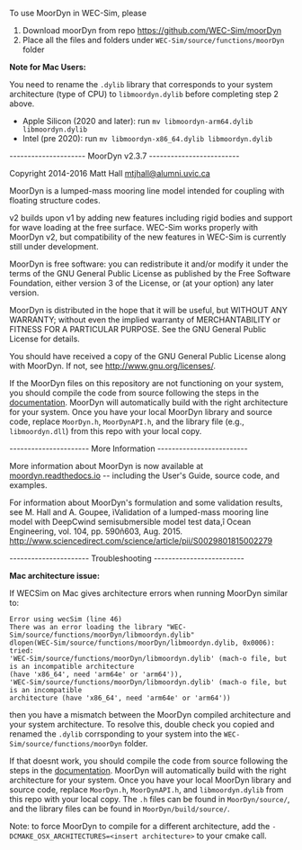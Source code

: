 To use MoorDyn in WEC-Sim, please

1. Download moorDyn from repo <https://github.com/WEC-Sim/moorDyn> 
2. Place all the files and folders under `WEC-Sim/source/functions/moorDyn` folder

**Note for Mac Users:**

You need to rename the `.dylib` library that corresponds to your system architecture 
(type of CPU) to `libmoordyn.dylib` before completing step 2 above. 
- Apple Silicon (2020 and later): run `mv libmoordyn-arm64.dylib libmoordyn.dylib`
- Intel (pre 2020): run `mv libmoordyn-x86_64.dylib libmoordyn.dylib`

--------------------- MoorDyn v2.3.7 -------------------------

Copyright 2014-2016 Matt Hall <mtjhall@alumni.uvic.ca>

MoorDyn is a lumped-mass mooring line model intended for coupling with floating structure codes.

v2 builds upon v1 by adding new features including rigid bodies and support for wave loading at 
the free surface. WEC-Sim works properly with MoorDyn v2, but compatibility of the new features 
in WEC-Sim is currently still under development. 

MoorDyn is free software: you can redistribute it and/or modify 
it under the terms of the GNU General Public License as published 
by the Free Software Foundation, either version 3 of the License, 
or (at your option) any later version.

MoorDyn is distributed in the hope that it will be useful, but 
WITHOUT ANY WARRANTY; without even the implied warranty of 
MERCHANTABILITY or FITNESS FOR A PARTICULAR PURPOSE.  See the GNU 
General Public License for details.

You should have received a copy of the GNU General Public License 
along with MoorDyn.  If not, see <http://www.gnu.org/licenses/>.

If the MoorDyn files on this repository are not functioning on your system, you should compile the code from source following the steps in the [documentation](https://moordyn.readthedocs.io/en/latest/). MoorDyn will automatically build with the right architecture for your system. Once you have your local MoorDyn library and source code, replace `MoorDyn.h`, `MoorDynAPI.h`, and the library file (e.g., `libmoordyn.dll`) from this repo with your local copy.

---------------------- More Information -------------------------

More information about MoorDyn is now available at [moordyn.readthedocs.io](https://moordyn.readthedocs.io/en/latest/) -- including the User's Guide, source code, and examples.  

For information about MoorDyn's formulation and some validation 
results, see M. Hall and A. Goupee, ìValidation of a lumped-mass 
mooring line model with DeepCwind semisubmersible model test 
data,î Ocean Engineering, vol. 104, pp. 590ñ603, Aug. 2015.  
<http://www.sciencedirect.com/science/article/pii/S0029801815002279>

---------------------- Troubleshooting -------------------------

**Mac architecture issue:**

If WECSim on Mac gives architecture errors when running MoorDyn similar to:

    Error using wecSim (line 46)
    There was an error loading the library "WEC-Sim/source/functions/moorDyn/libmoordyn.dylib"
    dlopen(WEC-Sim/source/functions/moorDyn/libmoordyn.dylib, 0x0006): tried:
    'WEC-Sim/source/functions/moorDyn/libmoordyn.dylib' (mach-o file, but is an incompatible architecture
    (have 'x86_64', need 'arm64e' or 'arm64')),
    'WEC-Sim/source/functions/moorDyn/libmoordyn.dylib' (mach-o file, but is an incompatible
    architecture (have 'x86_64', need 'arm64e' or 'arm64'))

then you have a mismatch between the MoorDyn compiled architecture and your system architecture. To resolve this, double check you copied and renamed the `.dylib` corrsponding to your system into the `WEC-Sim/source/functions/moorDyn` folder.

If that doesnt work, you should compile the code from source following the steps in the [documentation](https://moordyn.readthedocs.io/en/latest/). MoorDyn will automatically build with the right architecture for your system. Once you have your local MoorDyn library and source code, replace `MoorDyn.h`, `MoorDynAPI.h`, and `libmoordyn.dylib` from this repo with your local copy. The `.h` files can be found in `MoorDyn/source/`, and the library files can be found in `MoorDyn/build/source/`. 

Note: to force MoorDyn to compile for a different architecture, add the `-DCMAKE_OSX_ARCHITECTURES=<insert architecture>` to your cmake call. 
